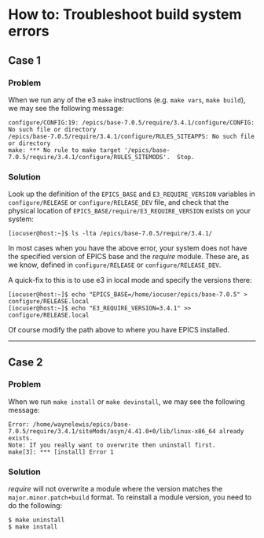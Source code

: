 # How to: Troubleshoot build system errors

## Case 1

### Problem

When we run any of the e3 `make` instructions (e.g. `make vars`, `make build`),
we may see the following message:

```console
configure/CONFIG:19: /epics/base-7.0.5/require/3.4.1/configure/CONFIG: No such file or directory
/epics/base-7.0.5/require/3.4.1/configure/RULES_SITEAPPS: No such file or directory
make: *** No rule to make target '/epics/base-7.0.5/require/3.4.1/configure/RULES_SITEMODS'.  Stop.
```

### Solution

Look up the definition of the `EPICS_BASE` and `E3_REQUIRE_VERSION` variables in
`configure/RELEASE` or `configure/RELEASE_DEV` file, and check that the physical
location of `EPICS_BASE/require/E3_REQUIRE_VERSION` exists on your system:

```console
[iocuser@host:~]$ ls -lta /epics/base-7.0.5/require/3.4.1/
```

In most cases when you have the above error, your system does not have the
specified version of EPICS base and the _require_ module. These are, as we know,
defined in `configure/RELEASE` or `configure/RELEASE_DEV`.

A quick-fix to this is to use e3 in local mode and specify the versions there:

```console
[iocuser@host:~]$ echo "EPICS_BASE=/home/iocuser/epics/base-7.0.5" > configure/RELEASE.local
[iocuser@host:~]$ echo "E3_REQUIRE_VERSION=3.4.1" >> configure/RELEASE.local
```

Of course modify the path above to where you have EPICS installed.

---

## Case 2

### Problem

When we run `make install` or `make devinstall`, we may see the following
message:

```console
Error: /home/waynelewis/epics/base-7.0.5/require/3.4.1/siteMods/asyn/4.41.0+0/lib/linux-x86_64 already exists.
Note: If you really want to overwrite then uninstall first.
make[3]: *** [install] Error 1
```

### Solution

_require_ will not overwrite a module where the version matches the
`major.minor.patch+build` format. To reinstall a module version, you need to do
the following:

```console
$ make uninstall
$ make install
```

